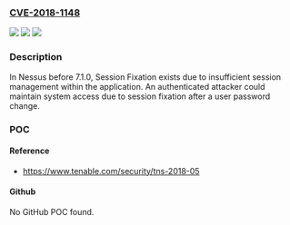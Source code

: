 ### [CVE-2018-1148](https://cve.mitre.org/cgi-bin/cvename.cgi?name=CVE-2018-1148)
![](https://img.shields.io/static/v1?label=Product&message=Tenable%20Nessus&color=blue)
![](https://img.shields.io/static/v1?label=Version&message=n%2Fa&color=blue)
![](https://img.shields.io/static/v1?label=Vulnerability&message=Session%20Fixation&color=brighgreen)

### Description

In Nessus before 7.1.0, Session Fixation exists due to insufficient session management within the application. An authenticated attacker could maintain system access due to session fixation after a user password change.

### POC

#### Reference
- https://www.tenable.com/security/tns-2018-05

#### Github
No GitHub POC found.

